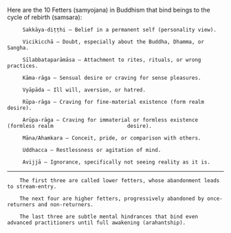 Here are the 10 Fetters (samyojana) in Buddhism that bind beings to the cycle of rebirth (samsara):

         Sakkāya-diṭṭhi – Belief in a permanent self (personality view).

         Vicikicchā – Doubt, especially about the Buddha, Dhamma, or Sangha.

         Sīlabbataparāmāsa – Attachment to rites, rituals, or wrong practices.

         Kāma-rāga – Sensual desire or craving for sense pleasures.

         Vyāpāda – Ill will, aversion, or hatred.

         Rūpa-rāga – Craving for fine-material existence (form realm desire).

         Arūpa-rāga – Craving for immaterial or formless existence (formless realm                        desire).

         Māna/Ahamkara – Conceit, pride, or comparison with others.

         Uddhacca – Restlessness or agitation of mind.

         Avijjā – Ignorance, specifically not seeing reality as it is.

---------


        The first three are called lower fetters, whose abandonment leads to stream-entry.

        The next four are higher fetters, progressively abandoned by once-returners and non-returners.

        The last three are subtle mental hindrances that bind even advanced practitioners until full awakening (arahantship).
